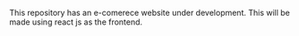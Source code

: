This repository has an e-comerece website under development. This will be made using react js as the frontend.
